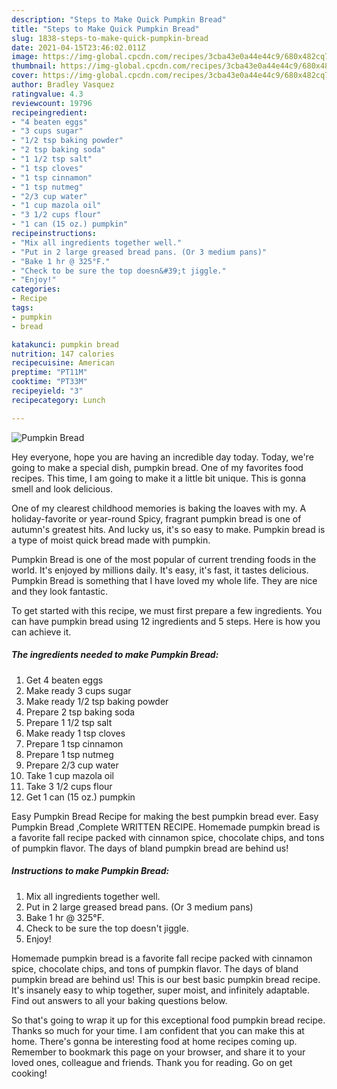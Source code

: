 ```yaml
---
description: "Steps to Make Quick Pumpkin Bread"
title: "Steps to Make Quick Pumpkin Bread"
slug: 1838-steps-to-make-quick-pumpkin-bread
date: 2021-04-15T23:46:02.011Z
image: https://img-global.cpcdn.com/recipes/3cba43e0a44e44c9/680x482cq70/pumpkin-bread-recipe-main-photo.jpg
thumbnail: https://img-global.cpcdn.com/recipes/3cba43e0a44e44c9/680x482cq70/pumpkin-bread-recipe-main-photo.jpg
cover: https://img-global.cpcdn.com/recipes/3cba43e0a44e44c9/680x482cq70/pumpkin-bread-recipe-main-photo.jpg
author: Bradley Vasquez
ratingvalue: 4.3
reviewcount: 19796
recipeingredient:
- "4 beaten eggs"
- "3 cups sugar"
- "1/2 tsp baking powder"
- "2 tsp baking soda"
- "1 1/2 tsp salt"
- "1 tsp cloves"
- "1 tsp cinnamon"
- "1 tsp nutmeg"
- "2/3 cup water"
- "1 cup mazola oil"
- "3 1/2 cups flour"
- "1 can (15 oz.) pumpkin"
recipeinstructions:
- "Mix all ingredients together well."
- "Put in 2 large greased bread pans. (Or 3 medium pans)"
- "Bake 1 hr @ 325°F."
- "Check to be sure the top doesn&#39;t jiggle."
- "Enjoy!"
categories:
- Recipe
tags:
- pumpkin
- bread

katakunci: pumpkin bread 
nutrition: 147 calories
recipecuisine: American
preptime: "PT11M"
cooktime: "PT33M"
recipeyield: "3"
recipecategory: Lunch

---
```



![Pumpkin Bread](https://img-global.cpcdn.com/recipes/3cba43e0a44e44c9/680x482cq70/pumpkin-bread-recipe-main-photo.jpg)

Hey everyone, hope you are having an incredible day today. Today, we're going to make a special dish, pumpkin bread. One of my favorites food recipes. This time, I am going to make it a little bit unique. This is gonna smell and look delicious.

One of my clearest childhood memories is baking the loaves with my. A holiday-favorite or year-round Spicy, fragrant pumpkin bread is one of autumn&#39;s greatest hits. And lucky us, it&#39;s so easy to make. Pumpkin bread is a type of moist quick bread made with pumpkin.

Pumpkin Bread is one of the most popular of current trending foods in the world. It's enjoyed by millions daily. It's easy, it's fast, it tastes delicious. Pumpkin Bread is something that I have loved my whole life. They are nice and they look fantastic.


To get started with this recipe, we must first prepare a few ingredients. You can have pumpkin bread using 12 ingredients and 5 steps. Here is how you can achieve it.

<!--inarticleads1-->

##### The ingredients needed to make Pumpkin Bread:

1. Get 4 beaten eggs
1. Make ready 3 cups sugar
1. Make ready 1/2 tsp baking powder
1. Prepare 2 tsp baking soda
1. Prepare 1 1/2 tsp salt
1. Make ready 1 tsp cloves
1. Prepare 1 tsp cinnamon
1. Prepare 1 tsp nutmeg
1. Prepare 2/3 cup water
1. Take 1 cup mazola oil
1. Take 3 1/2 cups flour
1. Get 1 can (15 oz.) pumpkin


Easy Pumpkin Bread Recipe for making the best pumpkin bread ever. Easy Pumpkin Bread ,Complete WRITTEN RECIPE. Homemade pumpkin bread is a favorite fall recipe packed with cinnamon spice, chocolate chips, and tons of pumpkin flavor. The days of bland pumpkin bread are behind us! 

<!--inarticleads2-->

##### Instructions to make Pumpkin Bread:

1. Mix all ingredients together well.
1. Put in 2 large greased bread pans. (Or 3 medium pans)
1. Bake 1 hr @ 325°F.
1. Check to be sure the top doesn&#39;t jiggle.
1. Enjoy!


Homemade pumpkin bread is a favorite fall recipe packed with cinnamon spice, chocolate chips, and tons of pumpkin flavor. The days of bland pumpkin bread are behind us! This is our best basic pumpkin bread recipe. It&#39;s insanely easy to whip together, super moist, and infinitely adaptable. Find out answers to all your baking questions below. 

So that's going to wrap it up for this exceptional food pumpkin bread recipe. Thanks so much for your time. I am confident that you can make this at home. There's gonna be interesting food at home recipes coming up. Remember to bookmark this page on your browser, and share it to your loved ones, colleague and friends. Thank you for reading. Go on get cooking!
